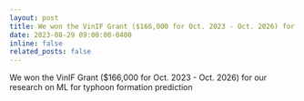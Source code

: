 ```yaml
---
layout: post
title: We won the VinIF Grant ($166,000 for Oct. 2023 - Oct. 2026) for our research on ML for typhoon formation prediction
date: 2023-08-29 09:00:00-0400
inline: false
related_posts: false
---
```


We won the VinIF Grant ($166,000 for Oct. 2023 - Oct. 2026) for our research on ML for typhoon formation prediction
